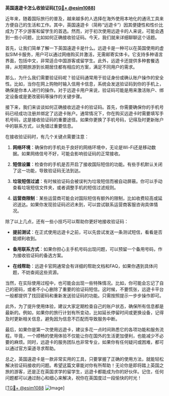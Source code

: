 **英国遠遊卡怎么收验证码[[TG💪+ @esim1088](https://t.me/s/esim1088)]**

近年来，随着国际旅行的普及，越来越多的人选择在海外使用本地化的通讯工具来方便自己的生活和工作。其中，英国遠遊卡（简称“远遊卡”）因其便捷性和性价比成为了不少游客和留学生的首选。然而，对于初次使用远遊卡的人来说，可能会遇到一些小问题，比如如何正确接收验证码。今天，我们就来详细聊聊这个话题。

首先，让我们简单了解一下英国遠遊卡是什么。远遊卡是一种可以在英国使用的虚拟SIM卡服务，用户可以通过网络购买并激活，无需邮寄实体卡。它支持多种语言界面，包括中文，非常适合中国游客或留学生。此外，远遊卡还提供多种套餐选择，从短期旅游到长期居住都有相应的方案，满足不同用户的需求。

那么，为什么我们需要验证码呢？验证码通常用于验证身份或确认账户操作的安全性。比如，当你在网上购物时输入信用卡信息，系统会发送验证码到你的手机上，确保是你本人进行的操作。对于远遊卡用户来说，验证码可能是用来激活账户、绑定设备或是更改密码等操作的关键步骤。

接下来，我们来谈谈如何正确接收远遊卡的验证码。首先，你需要确保你的手机号码已经成功注册并绑定了远遊卡账户。通常情况下，你在购买远遊卡时需要填写手机号码，这是接收验证码的重要途径。如果你更换了手机号码，记得及时更新账户中的联系方式，以免错过重要信息。

在接收验证码时，有几个关键点需要注意：

1. **网络环境**：确保你的手机处于良好的网络环境中，无论是Wi-Fi还是移动数据。如果网络信号不好，可能会影响验证码的正常接收。
   
2. **短信设置**：检查你的手机是否开启了接收国际短信的功能。有些手机默认关闭了这一功能，导致验证码无法到达。

3. **垃圾短信过滤**：有时候验证码会被误判为垃圾短信而被自动屏蔽。你可以手动查看垃圾短信文件夹，或者调整手机的短信过滤规则。

4. **运营商限制**：某些运营商可能会对国际短信有额外的限制，比如收费较高或延迟送达。如果你发现验证码迟迟未到，可以尝试联系运营商客服咨询具体情况。

除了以上几点，还有一些小技巧可以帮助你更好地接收验证码：

- **提前测试**：在正式使用远遊卡之前，可以先尝试发送一条测试短信，看看是否能顺利收到。
  
- **备用联系方式**：如果你担心主手机号码出现问题，可以预留一个备用号码，作为接收验证码的备选方案。

- **在线帮助**：远遊卡官网通常会有详细的帮助文档和FAQ，如果你遇到具体问题，不妨查阅这些资源。

当然，在实际使用过程中，也可能会出现一些特殊情况。比如，你可能会忘记了自己的密码，或者不小心删除了重要的验证码短信。这时候，不要慌张，远遊卡平台一般都提供了找回密码和重新发送验证码的功能。只需按照提示一步步操作即可。

此外，为了提升使用体验，建议大家定期检查自己的账户状态，确保所有信息都是最新的。例如，如果你的旅行计划有所变动，比如延长停留时间或更换设备，记得及时更新相关信息，避免因为信息不匹配而导致服务中断。

最后，如果你是第一次使用远遊卡，建议多花一点时间熟悉它的各项功能和服务流程。毕竟，一个顺畅的使用体验不仅能让你在国外的生活更加便利，也能减少不必要的麻烦。同时，远遊卡的服务团队也非常专业，如果你有任何疑问或困难，都可以通过官方渠道寻求帮助。

总之，英国遠遊卡是一款非常实用的工具，只要掌握了正确的使用方法，就能轻松解决验证码接收的问题。希望这篇文章能对你有所帮助！无论你是即将踏上英国之旅的游客，还是正在英国求学的留学生，远遊卡都能成为你的好伙伴。记住，任何问题都可以通过耐心和细心来解决，祝你在英国度过一段愉快的时光！

[[TG💪+ @esim1088](https://t.me/s/esim1088) ![Image](https://i.postimg.cc/4NQfJmqS/Snipaste-2025-05-13-00-14-12.png)]